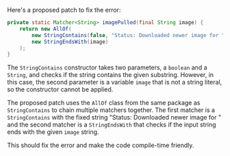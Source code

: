 Here's a proposed patch to fix the error:
```java
private static Matcher<String> imagePulled(final String image) {
    return new AllOf(
        new StringContains(false, "Status: Downloaded newer image for "), 
        new StringEndsWith(image)
    );
}
```
The `StringContains` constructor takes two parameters, a `boolean` and a `String`, and checks if the string contains the given substring. However, in this case, the second parameter is a variable `image` that is not a string literal, so the constructor cannot be applied.

The proposed patch uses the `AllOf` class from the same package as `StringContains` to chain multiple matchers together. The first matcher is a `StringContains` with the fixed string "Status: Downloaded newer image for " and the second matcher is a `StringEndsWith` that checks if the input string ends with the given `image` string.

This should fix the error and make the code compile-time friendly.